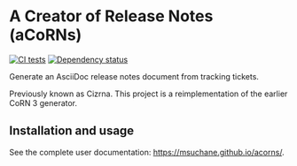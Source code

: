 # A Creator of Release Notes (aCoRNs)

<!--[![Crates.io](https://img.shields.io/crates/v/acorns.svg)](https://crates.io/crates/acorns)-->
<!--[![Apache-2.0 license](https://img.shields.io/crates/l/acorns)](https://crates.io/crates/acorns)-->
<!--[![Documentation](https://docs.rs/acorns/badge.svg)](https://docs.rs/acorns)-->

[![CI tests](https://github.com/msuchane/acorns/actions/workflows/rust-tests.yml/badge.svg)](https://github.com/msuchane/acorns/actions/workflows/rust-tests.yml)
[![Dependency status](https://deps.rs/repo/github/msuchane/acorns/status.svg)](https://deps.rs/repo/github/msuchane/acorns)

Generate an AsciiDoc release notes document from tracking tickets.

Previously known as Cizrna. This project is a reimplementation of the earlier CoRN 3 generator.

## Installation and usage

See the complete user documentation: <https://msuchane.github.io/acorns/>.
